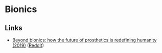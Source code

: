 # Bionics

## Links

* [Beyond bionics: how the future of prosthetics is redefining humanity (2019)](https://www.youtube.com/watch?v=GgTwa3CPrIE) ([Reddit](https://www.reddit.com/r/Futurology/comments/alp0x9/bionic_limb_prosthetic_is_starting_to_look_like/))
